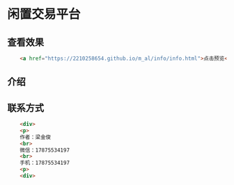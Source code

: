 # 闲置交易平台

## 查看效果
``` html
    <a href="https://2210258654.github.io/m_al/info/info.html">点击预览<a>
```
## 介绍

## 联系方式
````html
    <div>
    <p>
    作者：梁金俊
    <br>
    微信：17875534197
    <br>
    手机：17875534197
    <p>
    <div>
````
